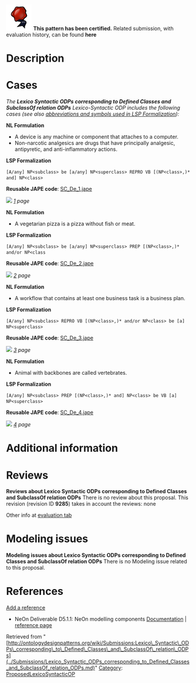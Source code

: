 [![](../images/thumb/b/b5/Certified.png/70px-Certified.png)](../Image/Certified.png.md "Certified.png") __This pattern has been certified.__
Related submission, with evaluation history, can be found __here__





#  Description


  




#  Cases


_The __Lexico Syntactic ODPs corresponding to Defined Classes and SubclassOf relation ODPs__ Lexico-Syntactic ODP includes the following cases (see also [abbreviations and symbols used in LSP Formalization](../Community/LSPSymbols.md "Community:LSPSymbols")):_


  






__NL Formulation__



* A device is any machine or component that attaches to a computer.
* Non-narcotic analgesics are drugs that have principally analgesic, antipyretic, and anti-inflammatory actions.


__LSP Formalization__




```
[A/any] NP<subclass> be [a/any] NP<superclass> REPRO VB [(NP<class>,)* and] NP<class>

```

__Reusable JAPE code__: [SC\_De\_1.jape](../images/8/8c/SC_De_1.jape "SC De 1.jape")





[![](../../../../images/thumb/8/87/ArrowRight.gif/11px-ArrowRight.gif)](../Image/ArrowRight.gif.md "ArrowRight.gif") _[1](../Submissions/Lexico_Syntactic_ODPs_corresponding_to_Defined_Classes_and_SubclassOf_relation_ODPs/1.md "Submissions:Lexico Syntactic ODPs corresponding to Defined Classes and SubclassOf relation ODPs/1") page_





__NL Formulation__



* A vegetarian pizza is a pizza without fish or meat.


__LSP Formalization__




```
[A/any] NP<subclass> be [a/any] NP<superclass> PREP [(NP<class>,)* and/or NP<class

```

__Reusable JAPE code__: [SC\_De\_2.jape](../images/b/ba/SC_De_2.jape "SC De 2.jape")





[![](../../../../images/thumb/8/87/ArrowRight.gif/11px-ArrowRight.gif)](../Image/ArrowRight.gif.md "ArrowRight.gif") _[2](../Submissions/Lexico_Syntactic_ODPs_corresponding_to_Defined_Classes_and_SubclassOf_relation_ODPs/2.md "Submissions:Lexico Syntactic ODPs corresponding to Defined Classes and SubclassOf relation ODPs/2") page_





__NL Formulation__



* A workflow that contains at least one business task is a business plan.


__LSP Formalization__




```
[A/any] NP<subclass> REPRO VB [(NP<class>,)* and/or NP<class> be [a] NP<superclass>

```

__Reusable JAPE code__: [SC\_De\_3.jape](../images/2/2f/SC_De_3.jape "SC De 3.jape")





[![](../../../../images/thumb/8/87/ArrowRight.gif/11px-ArrowRight.gif)](../Image/ArrowRight.gif.md "ArrowRight.gif") _[3](../Submissions/Lexico_Syntactic_ODPs_corresponding_to_Defined_Classes_and_SubclassOf_relation_ODPs/3.md "Submissions:Lexico Syntactic ODPs corresponding to Defined Classes and SubclassOf relation ODPs/3") page_





__NL Formulation__



* Animal with backbones are called vertebrates.


__LSP Formalization__




```
[A/any] NP<subclass> PREP [(NP<class>,)* and] NP<class> be VB [a] NP<superclass>

```

__Reusable JAPE code__: [SC\_De\_4.jape](../images/b/b7/SC_De_4.jape "SC De 4.jape")





[![](../../../../images/thumb/8/87/ArrowRight.gif/11px-ArrowRight.gif)](../Image/ArrowRight.gif.md "ArrowRight.gif") _[4](../Submissions/Lexico_Syntactic_ODPs_corresponding_to_Defined_Classes_and_SubclassOf_relation_ODPs/4.md "Submissions:Lexico Syntactic ODPs corresponding to Defined Classes and SubclassOf relation ODPs/4") page_



#  Additional information


#  Reviews



__Reviews about Lexico Syntactic ODPs corresponding to Defined Classes and SubclassOf relation ODPs__
There is no review about this proposal.
This revision (revision ID __9285__) takes in account the reviews: none


Other info at [evaluation tab](http://ontologydesignpatterns.org/wiki/index.php?title=Submissions:Lexico_Syntactic_ODPs_corresponding_to_Defined_Classes_and_SubclassOf_relation_ODPs&action=evaluation "http://ontologydesignpatterns.org/wiki/index.php?title=Submissions:Lexico_Syntactic_ODPs_corresponding_to_Defined_Classes_and_SubclassOf_relation_ODPs&action=evaluation")




  




#  Modeling issues



__Modeling issues about Lexico Syntactic ODPs corresponding to Defined Classes and SubclassOf relation ODPs__
There is no Modeling issue related to this proposal.




  




#  References


[Add a reference](index.php@title=Odp%253AAdd_reference&subject=Submissions%253ALexico+Syntactic+ODPs+corresponding+to+Defined+Classes+and+SubclassOf+relation+ODPs.html "http://ontologydesignpatterns.org/wiki/index.php?title=Odp:Add_reference&subject=Submissions%3ALexico+Syntactic+ODPs+corresponding+to+Defined+Classes+and+SubclassOf+relation+ODPs")



* NeOn Deliverable D5.1.1: NeOn modelling components [Documentation](http://droz.dia.fi.upm.es/neon/servlet/download?ontology=Documentation+Ontology&concept=Deliverable&instanceSet=neon&instance=D5.1.1%3A+NeOn+modelling+components&attribute=On-line+PDF+Version&value=NeOn_2007_D5.1.1.pdf "http://droz.dia.fi.upm.es/neon/servlet/download?ontology=Documentation+Ontology&concept=Deliverable&instanceSet=neon&instance=D5.1.1%3A+NeOn+modelling+components&attribute=On-line+PDF+Version&value=NeOn_2007_D5.1.1.pdf") | [reference page](../Community/References/NeOn_Deliverable_D5_1_1_5.md "Community:References/NeOn Deliverable D5 1 1 5")




Retrieved from "[http://ontologydesignpatterns.org/wiki/Submissions:Lexico\_Syntactic\_ODPs\_corresponding\_to\_Defined\_Classes\_and\_SubclassOf\_relation\_ODPs](../Submissions/Lexico_Syntactic_ODPs_corresponding_to_Defined_Classes_and_SubclassOf_relation_ODPs.md)"
 [Category](http://ontologydesignpatterns.org/wiki/Special:Categories "Special:Categories"): [ProposedLexicoSyntacticOP](../Category/ProposedLexicoSyntacticOP.md "Category:ProposedLexicoSyntacticOP")